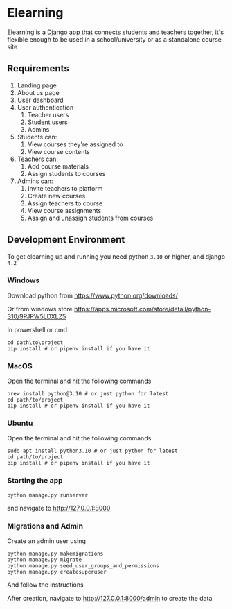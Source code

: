# Elearning
Elearning is a Django app that connects students and teachers together, it's flexible enough to be used in a school/university or as a standalone course site

## Requirements
1. Landing page
2. About us page
3. User dashboard
4. User authentication
    1. Teacher users
    2. Student users
    3. Admins
5. Students can:
    1. View courses they're assigned to
    2. View course contents
6. Teachers can:
    1. Add course materials
    2. Assign students to courses
7. Admins can:
    1. Invite teachers to platform
    2. Create new courses
    3. Assign teachers to course
    4. View course assignments
    5. Assign and unassign students from courses

## Development Environment
To get elearning up and running you need python `3.10` or higher, and django `4.2`

### Windows
Download python from https://www.python.org/downloads/

Or from windows store https://apps.microsoft.com/store/detail/python-310/9PJPW5LDXLZ5

In powershell or cmd 
```shell
cd path\to\project
pip install # or pipenv install if you have it
```

### MacOS
Open the terminal and hit the following commands
```shell
brew install python@3.10 # or just python for latest
cd path/to/project
pip install # or pipenv install if you have it
```

### Ubuntu
Open the terminal and hit the following commands
```shell
sudo apt install python3.10 # or just python for latest
cd path/to/project
pip install # or pipenv install if you have it
```

### Starting the app
```shell
python manage.py runserver
```

and navigate to http://127.0.0.1:8000

### Migrations and Admin
Create an admin user using
```shell
python manage.py makemigrations
python manage.py migrate
python manage.py seed_user_groups_and_permissions
python manage.py createsuperuser
```

And follow the instructions

After creation, navigate to http://127.0.0.1:8000/admin to create the data